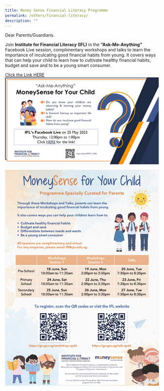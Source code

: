 ```yaml
---
title: Money Sense Financial Literacy Programme
permalink: /others/financial-literacy/
description: ""
---
```

Dear Parents/Guardians.

Join **Institute for Financial Literacy (IFL)** in the **“Ask-Me-Anything”** Facebook Live session, complimentary workshops and talks to learn the importance of inculcating good financial habits from young. It covers ways that can help your child to learn how to cultivate healthy financial habits, budget and save and to be a young smart consumer.

[Click the Link HERE](https://www.facebook.com/events/s/ask-me-anything-moneysense-for/762779415289716/?mibextid=Z0UBBX)
![](/images/Others%20Folder%20Images/money%20sense%20facebook%20live.JPG)


![](/images/Others%20Folder%20Images/ms%20workshops%20and%20talks%20june%202023.jpg)


